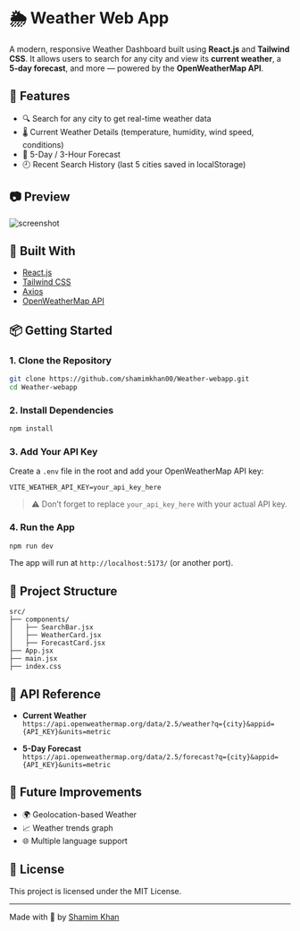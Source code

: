 # 🌦️ Weather Web App

A modern, responsive Weather Dashboard built using **React.js** and **Tailwind CSS**. It allows users to search for any city and view its **current weather**, a **5-day forecast**, and more — powered by the **OpenWeatherMap API**.

## 🚀 Features

- 🔍 Search for any city to get real-time weather data
- 🌡️ Current Weather Details (temperature, humidity, wind speed, conditions)
- 📅 5-Day / 3-Hour Forecast
- 🕘 Recent Search History (last 5 cities saved in localStorage)

## 📷 Preview

![screenshot](preview.png)

## 🧱 Built With

- [React.js](https://reactjs.org/)
- [Tailwind CSS](https://tailwindcss.com/)
- [Axios](https://axios-http.com/)
- [OpenWeatherMap API](https://openweathermap.org/api)

## 📦 Getting Started

### 1. Clone the Repository

```bash
git clone https://github.com/shamimkhan00/Weather-webapp.git
cd Weather-webapp
```

### 2. Install Dependencies

```bash
npm install
```

### 3. Add Your API Key

Create a `.env` file in the root and add your OpenWeatherMap API key:

```env
VITE_WEATHER_API_KEY=your_api_key_here
```

> ⚠️ Don’t forget to replace `your_api_key_here` with your actual API key.

### 4. Run the App

```bash
npm run dev
```

The app will run at `http://localhost:5173/` (or another port).

## 📁 Project Structure

```
src/
├── components/
│   ├── SearchBar.jsx
│   ├── WeatherCard.jsx
│   ├── ForecastCard.jsx
├── App.jsx
├── main.jsx
├── index.css
```

## 📌 API Reference

- **Current Weather**  
  `https://api.openweathermap.org/data/2.5/weather?q={city}&appid={API_KEY}&units=metric`

- **5-Day Forecast**  
  `https://api.openweathermap.org/data/2.5/forecast?q={city}&appid={API_KEY}&units=metric`

## 🔧 Future Improvements

- 🌍 Geolocation-based Weather
- 📈 Weather trends graph
- 🌐 Multiple language support

## 📃 License

This project is licensed under the MIT License.

---

Made with 💙 by [Shamim Khan](https://github.com/shamimkhan00)

